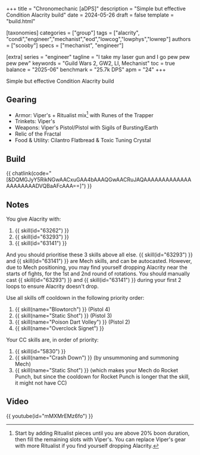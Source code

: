 +++
title = "Chronomechanic [aDPS]"
description = "Simple but effective Condition Alacrity build"
date = 2024-05-26
draft = false
template = "build.html"

[taxonomies]
categories = ["group"]
tags = ["alacrity", "condi","engineer","mechanist","eod","lowcog","lowphys","lowrep"]
authors = ["scooby"]
specs = ["mechanist", "engineer"]

[extra]
series = "engineer"
tagline = "I take my laser gun and I go pew pew pew pew"
keywords = "Guild Wars 2, GW2, LI, Mechanist"
toc = true
balance = "2025-06"
benchmark = "25.7k DPS"
apm = "24"
+++

Simple but effective Condition Alacrity build

## Gearing

- Armor: Viper's + Ritualist mix[^1] with Runes of the Trapper
- Trinkets: Viper's
- Weapons: Viper's Pistol/Pistol with Sigils of Bursting/Earth
- Relic of the Fractal
- Food & Utility: Cilantro Flatbread & Toxic Tuning Crystal

[^1]: Start by adding Ritualist pieces until you are above 20% boon duration, then fill the remaining slots with Viper's. You can replace Viper's gear with more Ritualist if you find yourself dropping Alacrity.

## Build

{{ chatlink(code="[&DQMGJyY5RikNGwAACxuGAA4bAAAQGwAACRuJAQAAAAAAAAAAAAAAAAAAAAADVQBaAFcAAA==]") }}

## Notes

You give Alacrity with:
1. {{ skill(id="63262") }}  
1. {{ skill(id="63293") }}  
1. {{ skill(id="63141") }}

And you should prioritise these 3 skills above all else. {{ skill(id="63293") }} and {{ skill(id="63141") }} are Mech skills, and can be autocasted. However, due to Mech positioning, you may find yourself dropping Alacrity near the starts of fights, for the 1st and 2nd round of rotations. You should manually cast {{ skill(id="63293") }} and {{ skill(id="63141") }} during your first 2 loops to ensure Alacrity doesn't drop.

Use all skills off cooldown in the following priority order:

1. {{ skill(name="Blowtorch") }} (Pistol 4)  
1. {{ skill(name="Static Shot") }} (Pistol 3)  
1. {{ skill(name="Poison Dart Volley") }} (Pistol 2)  
1. {{ skill(name="Overclock Signet") }}

Your CC skills are, in order of priority:

1. {{ skill(id="5830") }}  
1. {{ skill(name="Crash Down") }} (by unsummoning and summoning Mech)  
1. {{ skill(name="Static Shot") }} (which makes your Mech do Rocket Punch, but since the cooldown for Rocket Punch is longer that the skill, it might not have CC)

## Video

{{ youtube(id="mMXMrEMz6fo") }}
